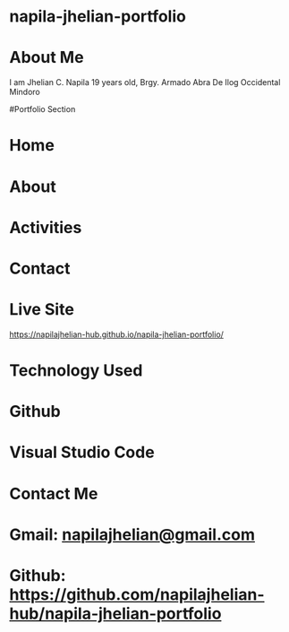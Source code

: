 # napila-jhelian-portfolio

# About Me 
I am Jhelian C. Napila 19 years old, Brgy. Armado Abra De Ilog Occidental Mindoro

#Portfolio Section
# Home
# About
# Activities
# Contact

# Live Site
https://napilajhelian-hub.github.io/napila-jhelian-portfolio/

# Technology Used
# Github
# Visual Studio Code

# Contact Me

# Gmail: napilajhelian@gmail.com
# Github: https://github.com/napilajhelian-hub/napila-jhelian-portfolio




